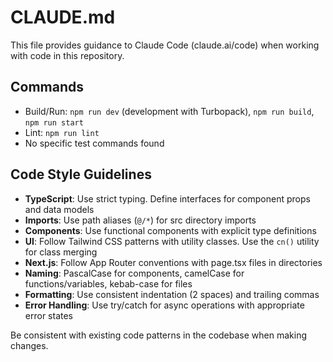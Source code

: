 # CLAUDE.md

This file provides guidance to Claude Code (claude.ai/code) when working with code in this repository.

## Commands
- Build/Run: `npm run dev` (development with Turbopack), `npm run build`, `npm run start`
- Lint: `npm run lint`
- No specific test commands found

## Code Style Guidelines
- **TypeScript**: Use strict typing. Define interfaces for component props and data models
- **Imports**: Use path aliases (`@/*`) for src directory imports
- **Components**: Use functional components with explicit type definitions
- **UI**: Follow Tailwind CSS patterns with utility classes. Use the `cn()` utility for class merging
- **Next.js**: Follow App Router conventions with page.tsx files in directories
- **Naming**: PascalCase for components, camelCase for functions/variables, kebab-case for files
- **Formatting**: Use consistent indentation (2 spaces) and trailing commas
- **Error Handling**: Use try/catch for async operations with appropriate error states

Be consistent with existing code patterns in the codebase when making changes.